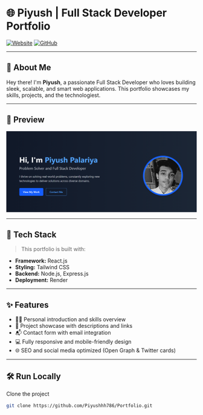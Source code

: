 # 🌐 Piyush | Full Stack Developer Portfolio

[![Website](https://img.shields.io/badge/Live%20Site-Visit-blueviolet?style=for-the-badge&logo=google-chrome)](https://piyushhh786-web.onrender.com)
[![GitHub](https://img.shields.io/badge/GitHub-Repository-181717?style=for-the-badge&logo=github)](https://github.com/Piyushhh786/Portfolio)

---

## 🚀 About Me

Hey there! I'm **Piyush**, a passionate Full Stack Developer who loves building sleek, scalable, and smart web applications. This portfolio showcases my skills, projects, and the technologiest.

---

## 📸 Preview

![Portfolio Preview](./client/public/preview.png)

---

## 🔧 Tech Stack

> This portfolio is built with:

- **Framework:** React.js
- **Styling:** Tailwind CSS
- **Backend:** Node.js, Express.js
- **Deployment:** Render

---

## ✨ Features

- 🧑‍💻 Personal introduction and skills overview
- 📁 Project showcase with descriptions and links
- 📬 Contact form with email integration
- 💻 Fully responsive and mobile-friendly design
- 🌐 SEO and social media optimized (Open Graph & Twitter cards)

---

## 🛠️ Run Locally

Clone the project

```bash
git clone https://github.com/Piyushhh786/Portfolio.git

